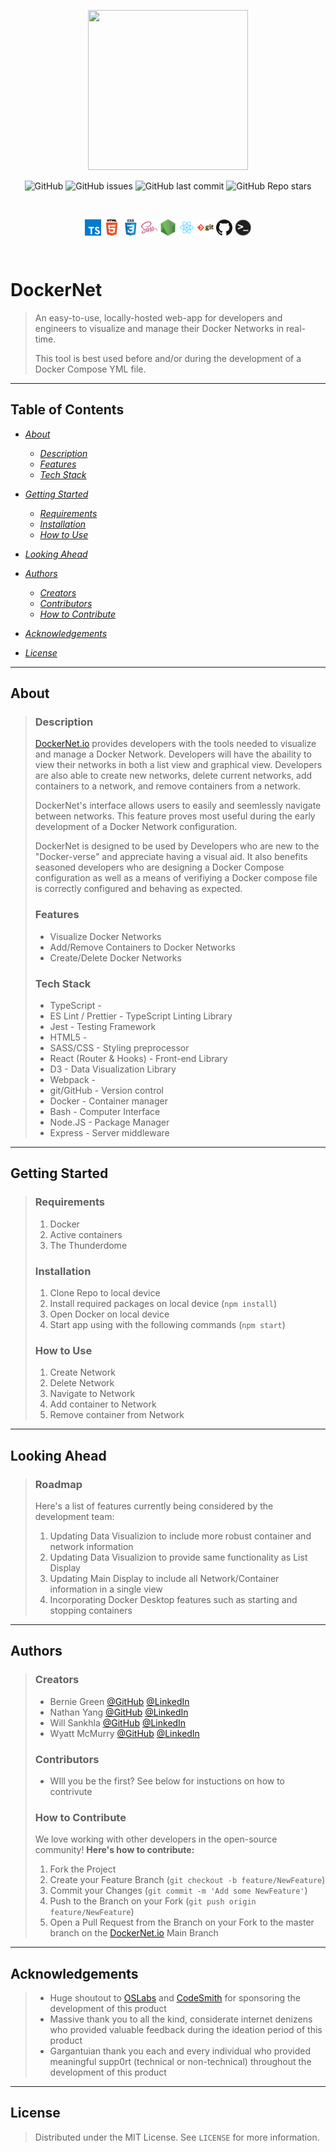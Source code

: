 <p align="center">
  <img width="256" height="256" src="https://pngimg.com/uploads/anchor/anchor_PNG11.png">
</p>

<p align="center">
  <img alt="GitHub" src="https://img.shields.io/github/license/oslabs-beta/DockerNet?color=blue">
  <img alt="GitHub issues" src="https://img.shields.io/github/issues-raw/oslabs-beta/DockerNet?color=pink">
  <img alt="GitHub last commit" src="https://img.shields.io/github/last-commit/oslabs-beta/DockerNet?color=green">
  <img alt="GitHub Repo stars" src="https://img.shields.io/github/stars/oslabs-beta/DockerNet?style=social">  
</p>
<br/>

<p align="center">
  <img align="center" alt="TypeScript" width="26px" src="https://raw.githubusercontent.com/github/explore/80688e429a7d4ef2fca1e82350fe8e3517d3494d/topics/typescript/typescript.png" />
  <img align="center" alt="HTML5" width="26px" src="https://raw.githubusercontent.com/github/explore/80688e429a7d4ef2fca1e82350fe8e3517d3494d/topics/html/html.png" />
  <img align="center" alt="CSS3" width="26px" src="https://raw.githubusercontent.com/github/explore/80688e429a7d4ef2fca1e82350fe8e3517d3494d/topics/css/css.png" />
  <img align="center" alt="Sass" width="26px" src="https://raw.githubusercontent.com/github/explore/80688e429a7d4ef2fca1e82350fe8e3517d3494d/topics/sass/sass.png" />
  <img align="center" alt="Node.js" width="26px" src="https://raw.githubusercontent.com/github/explore/80688e429a7d4ef2fca1e82350fe8e3517d3494d/topics/nodejs/nodejs.png" />
  <img align="center" alt="React" width="26px" src="https://raw.githubusercontent.com/github/explore/80688e429a7d4ef2fca1e82350fe8e3517d3494d/topics/react/react.png" />
  <img align="center" alt="Git" width="26px" src="https://raw.githubusercontent.com/github/explore/80688e429a7d4ef2fca1e82350fe8e3517d3494d/topics/git/git.png" />
  <img align="center" alt="GitHub" width="26px" src="https://raw.githubusercontent.com/github/explore/78df643247d429f6cc873026c0622819ad797942/topics/github/github.png" />
  <img align="center" alt="Terminal" width="26px" src="https://raw.githubusercontent.com/github/explore/80688e429a7d4ef2fca1e82350fe8e3517d3494d/topics/terminal/terminal.png" />
</p>

<br />

# DockerNet
> An easy-to-use, locally-hosted web-app for developers and engineers to visualize and manage their Docker Networks in real-time.  
>
> This tool is best used before and/or during the development of a Docker Compose YML file.
---
## Table of Contents
- [_About_](##about)
  - [_Description_](###description)
  - [_Features_](###features)
  - [_Tech Stack_](###tech-stack)
- [_Getting Started_](##getting-started)
  - [_Requirements_](###requirements)
  - [_Installation_](###installation)
  - [_How to Use_](###how-to-use)
- [_Looking Ahead_](##looking-ahead)
- [_Authors_](##Authors)
  - [_Creators_](###creators)
  - [_Contributors_](###contributors)
  - [_How to Contribute_](###how-to-contribute)
- [_Acknowledgements_](##acknowledgements)

- [_License_](##license)
---
## About
>### Description
>[DockerNet.io][dockernet] provides developers with the tools needed to visualize and manage a Docker Network.  Developers will have the abaility to view their networks in both a list view and graphical view.  Developers are also able to create new networks, delete current networks, add containers to a network, and remove containers from a network.
>
>DockerNet's interface allows users to easily and seemlessly navigate between networks.  This feature proves most useful during the early development of a Docker Network configuration.  
>
>DockerNet is designed to be used by Developers who are new to the "Docker-verse" and appreciate having a visual aid.  It also benefits seasoned developers who are designing a Docker Compose configuration as well as a means of verifiying a Docker compose file is correctly configured and behaving as expected.
>
>### Features
> - Visualize Docker Networks
> - Add/Remove Containers to Docker Networks
> - Create/Delete Docker Networks
>### Tech Stack
>- TypeScript - 
>- ES Lint / Prettier - TypeScript Linting Library
>- Jest - Testing Framework
>- HTML5 - 
>- SASS/CSS - Styling preprocessor
>- React (Router & Hooks) - Front-end Library
>- D3 - Data Visualization Library
>- Webpack - 
>- git/GitHub - Version control
>- Docker - Container manager
>- Bash - Computer Interface
>- Node.JS - Package Manager
>- Express - Server middleware
---
## Getting Started

>### Requirements
>1. Docker 
>1. Active containers
>1. The Thunderdome 
>### Installation
>1. Clone Repo to local device
>1. Install required packages on local device (`npm install`) 
>1. Open Docker on local device 
>1. Start app using with the following commands (`npm start`)
>
>### How to Use
>1. Create Network
>1. Delete Network
>1. Navigate to Network
>1. Add container to Network
>1. Remove container from Network
---
## Looking Ahead
>### Roadmap
> Here's a list of features currently being considered by the development team:
>1. Updating Data Visualizion to include more robust container and network information
>1. Updating Data Visualizion to provide same functionality as List Display
>1. Updating Main Display to include all Network/Container information in a single view
>1. Incorporating Docker Desktop features such as starting and stopping containers 

---
## Authors
>### Creators
>- Bernie Green [@GitHub][bernie-github] [@LinkedIn][bernie-linkedin]
>- Nathan Yang [@GitHub][nathan-github] [@LinkedIn][nathan-linkedin]
>- Will Sankhla [@GitHub][will-github] [@LinkedIn][will-linkedin]
>- Wyatt McMurry [@GitHub][wyatt-github] [@LinkedIn][wyatt-linkedin]
>
>### Contributors
>- WIll you be the first? See below for instuctions on how to contrivute
>
>### How to Contribute
>We love working with other developers in the open-source community! **Here's how to contribute:**
>1. Fork the Project
>1. Create your Feature Branch (`git checkout -b feature/NewFeature`)
>1. Commit your Changes (`git commit -m 'Add some NewFeature'`)
>1. Push to the Branch on your Fork (`git push origin feature/NewFeature`)
>1. Open a Pull Request from the Branch on your Fork to the master branch on the [DockerNet.io][dockernet] Main Branch

---
## Acknowledgements
>- Huge shoutout to [OSLabs][os-labs] and [CodeSmith][codesmith] for sponsoring the development of this product
>- Massive thank you to all the kind, considerate internet denizens who provided valuable feedback during the ideation period of this product
>- Gargantuian thank you each and every individual who provided meaningful supp0rt (technical or non-technical) throughout the development of this product

---
## License
>Distributed under the MIT License. See `LICENSE` for more information.


<!-- Links -->
[os-labs]: https://opensourcelabs.io
[codesmith]: https://codesmith.io
[dockernet]: http://dockernet.io
[bernie-github]: https://github.com/bgreen280
[bernie-linkedin]: https://www.linkedin.com/in/bernardjosephgreen/
[will-github]: https://github.com/wills77
[will-linkedin]: https://www.linkedin.com/in/willsankhla/
[nathan-github]: https://github.com/nathanmyang
[nathan-linkedin]: https://www.linkedin.com/in/nathan-yang-76a35a14a/
[wyatt-github]: https://github.com/Dubya-Mick
[wyatt-linkedin]: https://www.linkedin.com/in/wyatt-mcmurry/
